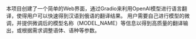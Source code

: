本项目创建了一个简单的Web界面，通过Gradio来利用OpenAI模型进行语言翻译，使得用户可以快速得到汉语到俄语的翻译结果。
用户需要自己进行模型的微调，并提供微调后的模型名称（MODEL_NAME）等信息以得到高质量的翻译输出，或根据需求调整语体、语种等参数。
